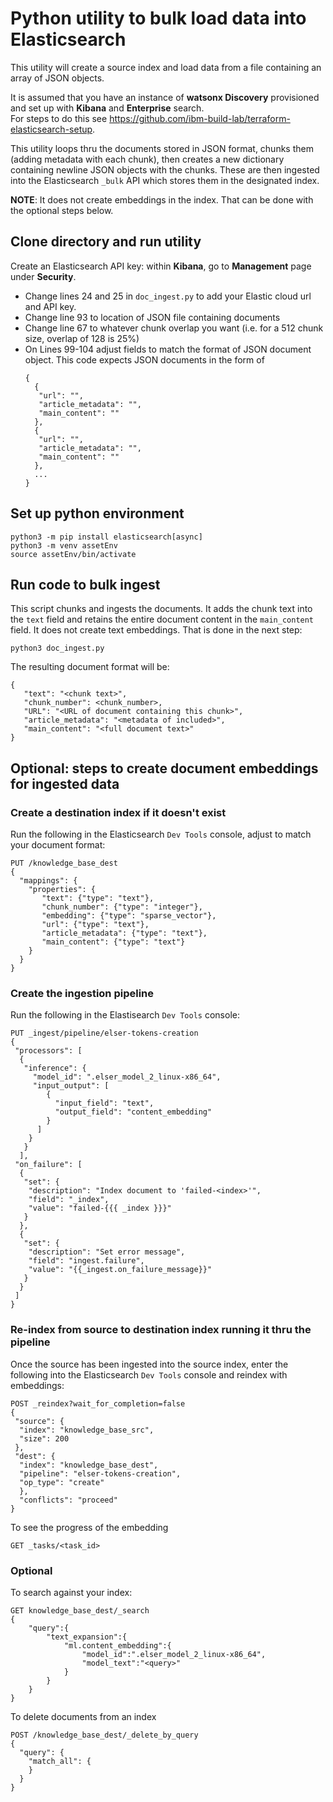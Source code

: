 
# Python utility to bulk load data into Elasticsearch

This utility will create a source index and load data from a file containing an array of JSON objects. 

It is assumed that you have an instance of **watsonx Discovery** provisioned and set up with **Kibana** and **Enterprise** search.  
For steps to do this see https://github.com/ibm-build-lab/terraform-elasticsearch-setup.

This utility loops thru the documents stored in JSON format, chunks them (adding metadata with each chunk), then creates a new 
dictionary containing newline JSON objects with the chunks. These are then ingested into the Elasticsearch `_bulk` API which stores them in the designated index.

**NOTE**: It does not create embeddings in the index. That can be done with the optional steps below.

## Clone directory and run utility

Create an Elasticsearch API key: within **Kibana**, go to **Management** page under **Security**.

- Change lines 24 and 25 in `doc_ingest.py` to add your Elastic cloud url and API key. 
- Change line 93 to location of JSON file containing documents
- Change line 67 to whatever chunk overlap you want (i.e. for a 512 chunk size, overlap of 128 is 25%)
- On Lines 99-104 adjust fields to match the format of JSON document object. This code expects JSON documents in the form of
  ```
  {
    {            
     "url": "",  
     "article_metadata": "",  
     "main_content": ""
    },
    {            
     "url": "",  
     "article_metadata": "",  
     "main_content": ""
    },
    ...
  }

## Set up python environment

```
python3 -m pip install elasticsearch[async]
python3 -m venv assetEnv
source assetEnv/bin/activate
```

## Run code to bulk ingest
This script chunks and ingests the documents. It adds the chunk text into the `text` field and retains the entire document content in the `main_content` field. It does not create text embeddings. That is done in the next step:
```
python3 doc_ingest.py
```

The resulting document format will be:
```
{
   "text": "<chunk text>",
   "chunk_number": <chunk_number>,
   "URL": "<URL of document containing this chunk>",  
   "article_metadata": "<metadata of included>",  
   "main_content": "<full document text>"  
}
```
## Optional: steps to create document embeddings for ingested data

### Create a destination index if it doesn't exist
Run the following in the Elasticsearch `Dev Tools` console, adjust to match your document format:

```
PUT /knowledge_base_dest
{
  "mappings": {
    "properties": {
       "text": {"type": "text"},
       "chunk_number": {"type": "integer"},
       "embedding": {"type": "sparse_vector"},
       "url": {"type": "text"},  
       "article_metadata": {"type": "text"},  
       "main_content": {"type": "text"}  
    }
  }
}
```
### Create the ingestion pipeline
Run the following in the Elastisearch `Dev Tools` console:
```
PUT _ingest/pipeline/elser-tokens-creation
{
 "processors": [
  {
   "inference": {
     "model_id": ".elser_model_2_linux-x86_64",
     "input_output": [
        {
          "input_field": "text",
          "output_field": "content_embedding"
        }
      ]
    }
   }
  ],
 "on_failure": [
  {
   "set": {
    "description": "Index document to 'failed-<index>'",
    "field": "_index",
    "value": "failed-{{{ _index }}}"
   }
  },
  {
   "set": {
    "description": "Set error message",
    "field": "ingest.failure",
    "value": "{{_ingest.on_failure_message}}"
   }
  }
 ]
}
```
### Re-index from source to destination index running it thru the pipeline

Once the source has been ingested into the source index, enter the following into the Elasticsearch `Dev Tools` console and reindex with embeddings:
```
POST _reindex?wait_for_completion=false
{
 "source": {
  "index": "knowledge_base_src",
  "size": 200
 },
 "dest": {
  "index": "knowledge_base_dest",
  "pipeline": "elser-tokens-creation",
  "op_type": "create"
  },
  "conflicts": "proceed"
}

```
To see the progress of the embedding
```
GET _tasks/<task_id>

```
### Optional

To search against your index:
```
GET knowledge_base_dest/_search
{
    "query":{
        "text_expansion":{
            "ml.content_embedding":{
                "model_id":".elser_model_2_linux-x86_64",                  
                "model_text":"<query>"
            }
        }
    }
}
```
To delete documents from an index
```
POST /knowledge_base_dest/_delete_by_query
{
  "query": {
    "match_all": {
    }
  }
}
```
